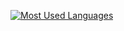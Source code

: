 [![Most Used Languages](https://github-readme-stats.vercel.app/api/top-langs/?username=pen)](https://github.com/anuraghazra/github-readme-stats)
